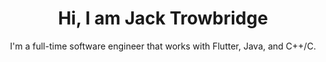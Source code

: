 <h1 align="center">Hi, I am Jack Trowbridge </h1>

<p align="center" width="150px"> I'm a full-time software engineer that works with Flutter, Java, and C++/C.</p>
